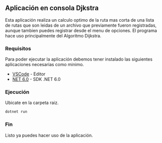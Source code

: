 ## Aplicación en consola Djkstra
Esta aplicación realiza un calculo optimo de la ruta mas corta de una lista de rutas que son 
leidas de un archivo que previamente fueron registradas, aunque tambien puedes registrar desde 
el menu de opciones. El programa hace uso principalmente del Algoritmo Dijkstra.
### Requisitos
Para poder ejecutar la aplicación debemos tener instalado las siguientes aplicaciones necesarias como minimo.  
- [VSCode](https://code.visualstudio.com/download) - Editor
- [NET 6.0](https://dotnet.microsoft.com/en-us/download/visual-studio-sdks) - SDK .NET 6.0
### Ejecución
Ubicate en la carpeta raiz.
```sh
dotnet run
```
### Fin
Listo ya puedes hacer uso de la aplicación.   
